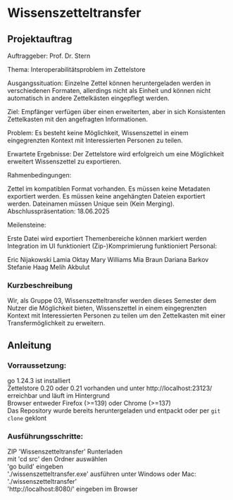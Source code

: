 
# Wissenszetteltransfer
## Projektauftrag
Auftraggeber: Prof. Dr. Stern

Thema: Interoperabilitätsproblem im Zettelstore

Ausgangssituation: Einzelne Zettel können heruntergeladen werden in verschiedenen Formaten, allerdings nicht als Einheit und können nicht automatisch in andere Zettelkästen eingepflegt werden.

Ziel: Empfänger verfügen über einen erweiterten, aber in sich Konsistenten Zettelkasten mit den angefragten Informationen.

Problem: Es besteht keine Möglichkeit, Wissenszettel in einem eingegrenzten Kontext mit Interessierten Personen zu teilen.

Erwartete Ergebnisse: Der Zettelstore wird erfolgreich um eine Möglichkeit erweitert Wissenszettel zu exportieren.

Rahmenbedingungen:

Zettel im kompatiblen Format vorhanden.
Es müssen keine Metadaten exportiert werden.
Es müssen keine angehängten Dateien exportiert werden.
Dateinamen müssen Unique sein (Kein Merging).  
Abschlusspräsentation: 18.06.2025

Meilensteine:

Erste Datei wird exportiert
Themenbereiche können markiert werden
Integration im UI funktioniert
(Zip-)Komprimierung funktioniert
Personal:

Eric Nijakowski Lamia Oktay Mary Williams Mia Braun Dariana Barkov Stefanie Haag Melih Akbulut

### Kurzbeschreibung
Wir, als Gruppe 03, Wissenszetteltransfer werden dieses Semester dem Nutzer die Möglichkeit bieten, Wissenszettel in einem eingegrenzten Kontext mit Interessierten Personen zu teilen um den Zettelkasten mit einer Transfermöglichkeit zu erweitern.

## Anleitung

### Vorraussetzung:

go 1.24.3 ist installiert  
Zettelstore 0.20 oder 0.21 vorhanden und unter http://localhost:23123/ erreichbar und läuft im Hintergrund  
Browser entweder Firefox (>=139) oder Chrome (>=137)  
Das Repository wurde bereits heruntergeladen und entpackt oder per `git clone` geklont

### Ausführungsschritte:

ZIP 'Wissenszetteltransfer' Runterladen  
mit 'cd src' den Ordner auswählen  
'go build' eingeben  
'./wissenszetteltransfer.exe' ausführen unter Windows oder Mac: './wissenszetteltransfer'  
'http://localhost:8080/' eingeben im Browser



